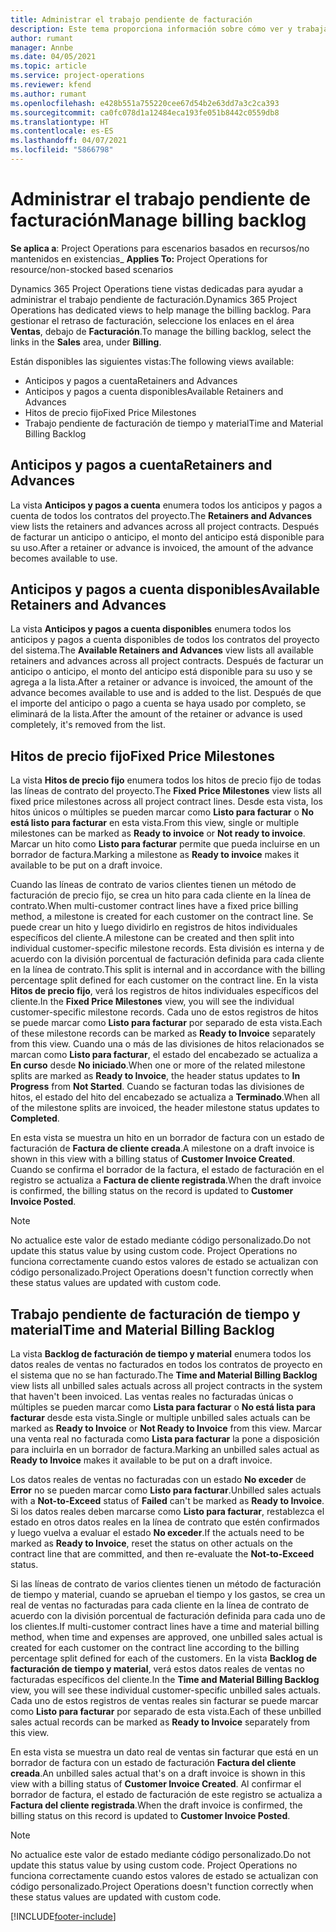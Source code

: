 ```yaml
---
title: Administrar el trabajo pendiente de facturación
description: Este tema proporciona información sobre cómo ver y trabajar con el trabajo pendiente de facturación en Project Operations.
author: rumant
manager: Annbe
ms.date: 04/05/2021
ms.topic: article
ms.service: project-operations
ms.reviewer: kfend
ms.author: rumant
ms.openlocfilehash: e428b551a755220cee67d54b2e63dd7a3c2ca393
ms.sourcegitcommit: ca0fc078d1a12484eca193fe051b8442c0559db8
ms.translationtype: HT
ms.contentlocale: es-ES
ms.lasthandoff: 04/07/2021
ms.locfileid: "5866798"
---
```

# <a name="manage-billing-backlog"></a><span data-ttu-id="621cd-103">Administrar el trabajo pendiente de facturación</span><span class="sxs-lookup"><span data-stu-id="621cd-103">Manage billing backlog</span></span>

<span data-ttu-id="621cd-104">**Se aplica a**: Project Operations para escenarios basados en recursos/no mantenidos en existencias</span><span class="sxs-lookup"><span data-stu-id="621cd-104">_ **Applies To:** Project Operations for resource/non-stocked based scenarios</span></span>

<span data-ttu-id="621cd-105">Dynamics 365 Project Operations tiene vistas dedicadas para ayudar a administrar el trabajo pendiente de facturación.</span><span class="sxs-lookup"><span data-stu-id="621cd-105">Dynamics 365 Project Operations has dedicated views to help manage the billing backlog.</span></span> <span data-ttu-id="621cd-106">Para gestionar el retraso de facturación, seleccione los enlaces en el área **Ventas**, debajo de **Facturación**.</span><span class="sxs-lookup"><span data-stu-id="621cd-106">To manage the billing backlog, select the links in the **Sales** area, under **Billing**.</span></span> 

<span data-ttu-id="621cd-107">Están disponibles las siguientes vistas:</span><span class="sxs-lookup"><span data-stu-id="621cd-107">The following views available:</span></span>

- <span data-ttu-id="621cd-108">Anticipos y pagos a cuenta</span><span class="sxs-lookup"><span data-stu-id="621cd-108">Retainers and Advances</span></span>
- <span data-ttu-id="621cd-109">Anticipos y pagos a cuenta disponibles</span><span class="sxs-lookup"><span data-stu-id="621cd-109">Available Retainers and Advances</span></span>
- <span data-ttu-id="621cd-110">Hitos de precio fijo</span><span class="sxs-lookup"><span data-stu-id="621cd-110">Fixed Price Milestones</span></span>
- <span data-ttu-id="621cd-111">Trabajo pendiente de facturación de tiempo y material</span><span class="sxs-lookup"><span data-stu-id="621cd-111">Time and Material Billing Backlog</span></span>

## <a name="retainers-and-advances"></a><span data-ttu-id="621cd-112">Anticipos y pagos a cuenta</span><span class="sxs-lookup"><span data-stu-id="621cd-112">Retainers and Advances</span></span>

<span data-ttu-id="621cd-113">La vista **Anticipos y pagos a cuenta** enumera todos los anticipos y pagos a cuenta de todos los contratos del proyecto.</span><span class="sxs-lookup"><span data-stu-id="621cd-113">The **Retainers and Advances** view lists the retainers and advances across all project contracts.</span></span> <span data-ttu-id="621cd-114">Después de facturar un anticipo o anticipo, el monto del anticipo está disponible para su uso.</span><span class="sxs-lookup"><span data-stu-id="621cd-114">After a retainer or advance is invoiced, the amount of the advance becomes available to use.</span></span>

## <a name="available-retainers-and-advances"></a><span data-ttu-id="621cd-115">Anticipos y pagos a cuenta disponibles</span><span class="sxs-lookup"><span data-stu-id="621cd-115">Available Retainers and Advances</span></span>

<span data-ttu-id="621cd-116">La vista **Anticipos y pagos a cuenta disponibles** enumera todos los anticipos y pagos a cuenta disponibles de todos los contratos del proyecto del sistema.</span><span class="sxs-lookup"><span data-stu-id="621cd-116">The **Available Retainers and Advances** view lists all available retainers and advances across all project contracts.</span></span> <span data-ttu-id="621cd-117">Después de facturar un anticipo o anticipo, el monto del anticipo está disponible para su uso y se agrega a la lista.</span><span class="sxs-lookup"><span data-stu-id="621cd-117">After a retainer or advance is invoiced, the amount of the advance becomes available to use and is added to the list.</span></span> <span data-ttu-id="621cd-118">Después de que el importe del anticipo o pago a cuenta se haya usado por completo, se eliminará de la lista.</span><span class="sxs-lookup"><span data-stu-id="621cd-118">After the amount of the retainer or advance is used completely, it's removed from the list.</span></span>

## <a name="fixed-price-milestones"></a><span data-ttu-id="621cd-119">Hitos de precio fijo</span><span class="sxs-lookup"><span data-stu-id="621cd-119">Fixed Price Milestones</span></span>

<span data-ttu-id="621cd-120">La vista **Hitos de precio fijo** enumera todos los hitos de precio fijo de todas las líneas de contrato del proyecto.</span><span class="sxs-lookup"><span data-stu-id="621cd-120">The **Fixed Price Milestones** view lists all fixed price milestones across all project contract lines.</span></span> <span data-ttu-id="621cd-121">Desde esta vista, los hitos únicos o múltiples se pueden marcar como **Listo para facturar** o **No está listo para facturar** en esta vista.</span><span class="sxs-lookup"><span data-stu-id="621cd-121">From this view, single or multiple milestones can be marked as **Ready to invoice** or **Not ready to invoice**.</span></span> <span data-ttu-id="621cd-122">Marcar un hito como **Listo para facturar** permite que pueda incluirse en un borrador de factura.</span><span class="sxs-lookup"><span data-stu-id="621cd-122">Marking a milestone as **Ready to invoice** makes it available to be put on a draft invoice.</span></span>

<span data-ttu-id="621cd-123">Cuando las líneas de contrato de varios clientes tienen un método de facturación de precio fijo, se crea un hito para cada cliente en la línea de contrato.</span><span class="sxs-lookup"><span data-stu-id="621cd-123">When multi-customer contract lines have a fixed price billing method, a milestone is created for each customer on the contract line.</span></span> <span data-ttu-id="621cd-124">Se puede crear un hito y luego dividirlo en registros de hitos individuales específicos del cliente.</span><span class="sxs-lookup"><span data-stu-id="621cd-124">A milestone can be created and then split into individual customer-specific milestone records.</span></span> <span data-ttu-id="621cd-125">Esta división es interna y de acuerdo con la división porcentual de facturación definida para cada cliente en la línea de contrato.</span><span class="sxs-lookup"><span data-stu-id="621cd-125">This split is internal and in accordance with the billing percentage split defined for each customer on the contract line.</span></span> <span data-ttu-id="621cd-126">En la vista **Hitos de precio fijo**, verá los registros de hitos individuales específicos del cliente.</span><span class="sxs-lookup"><span data-stu-id="621cd-126">In the **Fixed Price Milestones** view, you will see the individual customer-specific milestone records.</span></span> <span data-ttu-id="621cd-127">Cada uno de estos registros de hitos se puede marcar como **Listo para facturar** por separado de esta vista.</span><span class="sxs-lookup"><span data-stu-id="621cd-127">Each of these milestone records can be marked as **Ready to Invoice** separately from this view.</span></span> <span data-ttu-id="621cd-128">Cuando una o más de las divisiones de hitos relacionados se marcan como **Listo para facturar**, el estado del encabezado se actualiza a **En curso** desde **No iniciado**.</span><span class="sxs-lookup"><span data-stu-id="621cd-128">When one or more of the related milestone splits are marked as **Ready to Invoice**, the header status updates to **In Progress** from **Not Started**.</span></span> <span data-ttu-id="621cd-129">Cuando se facturan todas las divisiones de hitos, el estado del hito del encabezado se actualiza a **Terminado**.</span><span class="sxs-lookup"><span data-stu-id="621cd-129">When all of the milestone splits are invoiced, the header milestone status updates to **Completed**.</span></span>

<span data-ttu-id="621cd-130">En esta vista se muestra un hito en un borrador de factura con un estado de facturación de **Factura de cliente creada**.</span><span class="sxs-lookup"><span data-stu-id="621cd-130">A milestone on a draft invoice is shown in this view with a billing status of **Customer Invoice Created**.</span></span> <span data-ttu-id="621cd-131">Cuando se confirma el borrador de la factura, el estado de facturación en el registro se actualiza a **Factura de cliente registrada**.</span><span class="sxs-lookup"><span data-stu-id="621cd-131">When the draft invoice is confirmed, the billing status on the record is updated to **Customer Invoice Posted**.</span></span> 

> [!NOTE] 
> <span data-ttu-id="621cd-132">No actualice este valor de estado mediante código personalizado.</span><span class="sxs-lookup"><span data-stu-id="621cd-132">Do not update this status value by using custom code.</span></span> <span data-ttu-id="621cd-133">Project Operations no funciona correctamente cuando estos valores de estado se actualizan con código personalizado.</span><span class="sxs-lookup"><span data-stu-id="621cd-133">Project Operations doesn't function correctly when these status values are updated with custom code.</span></span>

## <a name="time-and-material-billing-backlog"></a><span data-ttu-id="621cd-134">Trabajo pendiente de facturación de tiempo y material</span><span class="sxs-lookup"><span data-stu-id="621cd-134">Time and Material Billing Backlog</span></span>

<span data-ttu-id="621cd-135">La vista **Backlog de facturación de tiempo y material** enumera todos los datos reales de ventas no facturados en todos los contratos de proyecto en el sistema que no se han facturado.</span><span class="sxs-lookup"><span data-stu-id="621cd-135">The **Time and Material Billing Backlog** view lists all unbilled sales actuals across all project contracts in the system that haven't been invoiced.</span></span> <span data-ttu-id="621cd-136">Las ventas reales no facturadas únicas o múltiples se pueden marcar como **Lista para facturar** o **No está lista para facturar** desde esta vista.</span><span class="sxs-lookup"><span data-stu-id="621cd-136">Single or multiple unbilled sales actuals can be marked as **Ready to Invoice** or **Not Ready to Invoice** from this view.</span></span> <span data-ttu-id="621cd-137">Marcar una venta real no facturada como **Lista para facturar** la pone a disposición para incluirla en un borrador de factura.</span><span class="sxs-lookup"><span data-stu-id="621cd-137">Marking an unbilled sales actual as **Ready to Invoice** makes it available to be put on a draft invoice.</span></span>

<span data-ttu-id="621cd-138">Los datos reales de ventas no facturadas con un estado **No exceder** de **Error** no se pueden marcar como **Listo para facturar**.</span><span class="sxs-lookup"><span data-stu-id="621cd-138">Unbilled sales actuals with a **Not-to-Exceed** status of **Failed** can't be marked as **Ready to Invoice**.</span></span> <span data-ttu-id="621cd-139">Si los datos reales deben marcarse como **Listo para facturar**, restablezca el estado en otros datos reales en la línea de contrato que estén confirmados y luego vuelva a evaluar el estado **No exceder**.</span><span class="sxs-lookup"><span data-stu-id="621cd-139">If the actuals need to be marked as **Ready to Invoice**, reset the status on other actuals on the contract line that are committed, and then re-evaluate the **Not-to-Exceed** status.</span></span>

<span data-ttu-id="621cd-140">Si las líneas de contrato de varios clientes tienen un método de facturación de tiempo y material, cuando se aprueban el tiempo y los gastos, se crea un real de ventas no facturadas para cada cliente en la línea de contrato de acuerdo con la división porcentual de facturación definida para cada uno de los clientes.</span><span class="sxs-lookup"><span data-stu-id="621cd-140">If multi-customer contract lines have a time and material billing method, when time and expenses are approved, one unbilled sales actual is created for each customer on the contract line according to the billing percentage split defined for each of the customers.</span></span> <span data-ttu-id="621cd-141">En la vista **Backlog de facturación de tiempo y material**, verá estos datos reales de ventas no facturadas específicos del cliente.</span><span class="sxs-lookup"><span data-stu-id="621cd-141">In the **Time and Material Billing Backlog** view, you will see these individual customer-specific unbilled sales actuals.</span></span> <span data-ttu-id="621cd-142">Cada uno de estos registros de ventas reales sin facturar se puede marcar como **Listo para facturar** por separado de esta vista.</span><span class="sxs-lookup"><span data-stu-id="621cd-142">Each of these unbilled sales actual records can be marked as **Ready to Invoice** separately from this view.</span></span>

<span data-ttu-id="621cd-143">En esta vista se muestra un dato real de ventas sin facturar que está en un borrador de factura con un estado de facturación **Factura del cliente creada**.</span><span class="sxs-lookup"><span data-stu-id="621cd-143">An unbilled sales actual that's on a draft invoice is shown in this view with a billing status of **Customer Invoice Created**.</span></span> <span data-ttu-id="621cd-144">Al confirmar el borrador de factura, el estado de facturación de este registro se actualiza a **Factura del cliente registrada**.</span><span class="sxs-lookup"><span data-stu-id="621cd-144">When the draft invoice is confirmed, the billing status on this record is updated to **Customer Invoice Posted**.</span></span> 

> [!NOTE] 
> <span data-ttu-id="621cd-145">No actualice este valor de estado mediante código personalizado.</span><span class="sxs-lookup"><span data-stu-id="621cd-145">Do not update this status value by using custom code.</span></span> <span data-ttu-id="621cd-146">Project Operations no funciona correctamente cuando estos valores de estado se actualizan con código personalizado.</span><span class="sxs-lookup"><span data-stu-id="621cd-146">Project Operations doesn't function correctly when these status values are updated with custom code.</span></span>


[!INCLUDE[footer-include](../includes/footer-banner.md)]
